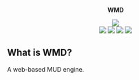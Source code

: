 <p align='center'><b>WMD</b></p>
<p align='center'>
<img src='https://img.shields.io/badge/version-v0.0.0-orange.svg'><br/>
<a href='https://travis-ci.org/jackindisguise/WMD'><img src='https://travis-ci.org/jackindisguise/WMD.svg?branch=development'></a>
<a href='https://jackindisguise.github.io/WMD/index.html'><img src='https://img.shields.io/badge/page-jsdoc-blue.svg'></a>
<a href='https://github.com/jackindisguise/WMD'><img src='https://img.shields.io/badge/page-github-orange.svg'></a>
<a href='https://jackindisguise.github.io/WMD/coverage/index.html'><img src='https://img.shields.io/badge/page-coverage-green.svg'></a>
</p>

## What is WMD?
A web-based MUD engine.
